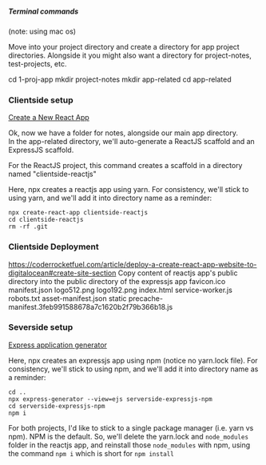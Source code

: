 
##### Terminal commands
(note: using mac os)

Move into your project directory and create a directory for app project directories. Alongside it you might also want a directory for project-notes, test-projects, etc.

cd 1-proj-app
mkdir project-notes
mkdir app-related
cd app-related

### Clientside setup
[Create a New React App](https://reactjs.org/docs/create-a-new-react-app.html)

Ok, now we have a folder for notes, alongside our main app directory.  
In the app-related directory, we'll auto-generate a ReactJS scaffold and an ExpressJS scaffold.

For the ReactJS project, this command creates a scaffold in a directory named "clientside-reactjs"

Here, npx creates a reactjs app using yarn.  For consistency, we'll stick to using yarn, and we'll add it into directory name as a reminder:

```linux
npx create-react-app clientside-reactjs
cd clientside-reactjs
rm -rf .git

```

### Clientside Deployment

https://coderrocketfuel.com/article/deploy-a-create-react-app-website-to-digitalocean#create-site-section
Copy content of reactjs app's public directory into the public directory of the expressjs  app
favicon.ico
manifest.json
logo512.png
logo192.png
index.html
service-worker.js
robots.txt
asset-manifest.json
static
precache-manifest.3feb991588678a7c1620b2f79b366b18.js


### Severside setup
[Express application generator](https://expressjs.com/en/starter/generator.html)

Here, npx creates an expressjs app using npm (notice no yarn.lock file).  For consistency, we'll stick to using npm, and we'll add it into directory name as a reminder:


```linux
cd ..
npx express-generator --view=ejs serverside-expressjs-npm
cd serverside-expressjs-npm
npm i
```

For both projects, I'd like to stick to a single package manager (i.e. yarn vs npm).  NPM is the default.  So, we'll delete the yarn.lock and `node_modules` folder in the reactjs app, and reinstall those `node_modules` with npm, using the command `npm i` which is short for `npm install`
